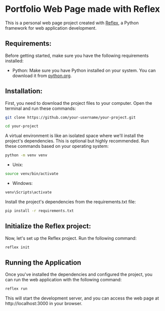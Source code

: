 # Portfolio Web Page made with Reflex

This is a personal web page project created with [Reflex](https://reflex.dev), a Python framework for web application development.

## Requirements:

Before getting started, make sure you have the following requirements installed:

- Python: Make sure you have Python installed on your system. You can download it from [python.org](https://www.python.org/).

## Installation:

First, you need to download the project files to your computer. Open the terminal and run these commands:
```bash
git clone https://github.com/your-username/your-project.git
```
```bash
cd your-project
```
   
A virtual environment is like an isolated space where we'll install the project's dependencies. This is optional but highly recommended. Run these commands based on your operating system:
```bash
python -m venv venv
```

* Unix:
```bash
source venv/bin/activate
```

* Windows:
```bash
venv\Scripts\activate
```

Install the project's dependencies from the requirements.txt file:

```bash
pip install -r requirements.txt
```

## Initialize the Reflex project:

Now, let's set up the Reflex project. Run the following command:
```bash
reflex init
```

## Running the Application
Once you've installed the dependencies and configured the project, you can run the web application with the following command:

```bash
reflex run
```

This will start the development server, and you can access the web page at http://localhost:3000 in your browser.
